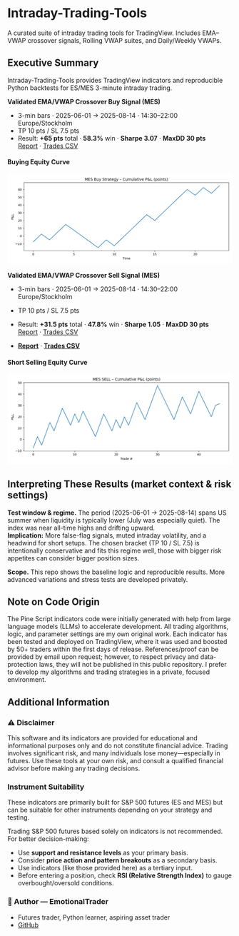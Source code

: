 # Intraday-Trading-Tools

A curated suite of intraday trading tools for TradingView. Includes EMA–VWAP crossover signals, Rolling VWAP suites, and Daily/Weekly VWAPs.

## Executive Summary

Intraday-Trading-Tools provides TradingView indicators and reproducible Python backtests for ES/MES 3-minute intraday trading.

**Validated EMA/VWAP Crossover Buy Signal (MES)**
- 3-min bars · 2025-06-01 → 2025-08-14 · 14:30–22:00 Europe/Stockholm  
- TP 10 pts / SL 7.5 pts
- Result: **+65 pts** total · **58.3%** win · **Sharpe 3.07** · **MaxDD 30 pts**  
  [Report](reports/BUY_mes_TP10_SL7p5_1430-2200.md) · [Trades CSV](reports/BUY_mes_trades_TP10_SL7p5_1430-2200.csv) 
#### Buying Equity Curve

  <img src="reports/BUY_mes_TP10_SL7p5_1430-2200.png" alt="Equity curve — BUY TP10/SL7.5" width="900">

**Validated EMA/VWAP Crossover Sell Signal (MES)**

- 3-min bars · 2025-06-01 → 2025-08-14 · 14:30–22:00 Europe/Stockholm  
- TP 10 pts / SL 7.5 pts  
- Result: **+31.5 pts** total · **47.8%** win · **Sharpe 1.05** · **MaxDD 30 pts**  
  [Report](reports/SELL_mes_TP10p0_SL7p5_1430-2200.md) · [Trades CSV](reports/SELL_mes_trades_TP10_SL7p5_1430-2200.csv)

- **[Report](reports/SELL_mes_TP10p0_SL7p5_1430-2200.md)** · **[Trades CSV](reports/SELL_mes_trades_TP10_SL7p5_1430-2200.csv)**
#### Short Selling Equity Curve

<img src="reports/SELL_mes_TP10p0_SL7p5_1430-2200.png" alt="Equity curve — SELL TP10/SL7.5" width="900">

## Interpreting These Results (market context & risk settings)

**Test window & regime.** The period (2025-06-01 → 2025-08-14) spans US summer when liquidity is typically lower (July was especially quiet). The index was near all-time highs and drifting upward.  
**Implication:** More false-flag signals, muted intraday volatility, and a headwind for short setups. The chosen bracket (TP 10 / SL 7.5) is intentionally conservative and fits this regime well, those with bigger risk appetites can consider bigger position sizes.

**Scope.** This repo shows the baseline logic and reproducible results. More advanced variations and stress tests are developed privately.


## Note on Code Origin
The Pine Script indicators code were initially generated with help from large language models (LLMs) to accelerate development. All trading algorithms, logic, and parameter settings are my own original work. Each indicator has been tested and deployed on TradingView, where it was used and boosted by 50+ traders within the first days of release. References/proof can be provided by email upon request; however, to respect privacy and data-protection laws, they will not be published in this public repository. I prefer to develop my algorithms and trading strategies in a private, focused environment.

## Additional Information

### ⚠️ Disclaimer
This software and its indicators are provided for educational and informational purposes only and do not constitute financial advice. Trading involves significant risk, and many individuals lose money—especially in futures. Use these tools at your own risk, and consult a qualified financial advisor before making any trading decisions.

### Instrument Suitability
These indicators are primarily built for S&P 500 futures (ES and MES) but can be suitable for other instruments depending on your strategy and testing.

Trading S&P 500 futures based solely on indicators is not recommended. For better decision-making:
- Use **support and resistance levels** as your primary basis.
- Consider **price action and pattern breakouts** as a secondary basis.
- Use indicators (like those provided here) as a tertiary input.
- Before entering a position, check **RSI (Relative Strength Index)** to gauge overbought/oversold conditions.


### 👤 Author — **EmotionalTrader**
- Futures trader, Python learner, aspiring asset trader  
- [GitHub](https://github.com/EmotionalTrader)

